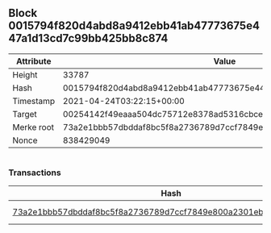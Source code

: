 ## Block 0015794f820d4abd8a9412ebb41ab47773675e447a1d13cd7c99bb425bb8c874

Attribute | Value
--- | ---
Height | 33787
Hash | 0015794f820d4abd8a9412ebb41ab47773675e447a1d13cd7c99bb425bb8c874
Timestamp | 2021-04-24T03:22:15+00:00
Target | 00254142f49eaaa504dc75712e8378ad5316cbcead634704b3734b6271167cc4
Merke root | 73a2e1bbb57dbddaf8bc5f8a2736789d7ccf7849e800a2301eb369d8672a9c83
Nonce | 838429049

```

```

### Transactions

Hash | Amount
--- | ---
[73a2e1bbb57dbddaf8bc5f8a2736789d7ccf7849e800a2301eb369d8672a9c83](73a2e1bbb57dbddaf8bc5f8a2736789d7ccf7849e800a2301eb369d8672a9c83.md) | 10.00000000 SKEPTI 
